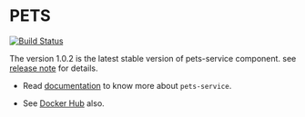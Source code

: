# PETS

[![Build Status](https://travis-ci.org/dani8art/pets.svg?branch=master)](https://travis-ci.org/http://github.com/dani8art/pets)

The version 1.0.2 is the latest stable version of pets-service component.
see [release note](http://github.com/dani8art/pets/releases/tag/1.0.2) for details.

- Read [documentation](./docs) to know more about `pets-service`.

- See [Docker Hub](https://hub.docker.com/r/darteaga/pets/) also.